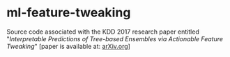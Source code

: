 # ml-feature-tweaking
Source code associated with the KDD 2017 research paper entitled "_Interpretable Predictions of Tree-based Ensembles via Actionable Feature Tweaking_" \[paper is available at: [arXiv.org](https://arxiv.org/abs/1706.06691)\]
